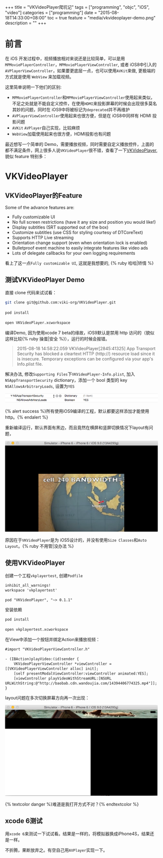 +++
title = "VKVideoPlayer爬坑记"
tags = ["programming", "objc", "iOS", "video"]
categories = ["programming"]
date = "2015-08-18T14:33:00+08:00"
toc = true
feature = "media/vkvideoplayer-demo.png"
description = ""
+++


# 前言

在 iOS 开发过程中，视频播放相对来说还是比较简单，可以是用`MPMoviePlayerController`，`MPMoviePlayerViewController`, 或者 iOS8中引入的`AVPlayerViewController`，如果要更底层一点，也可以使用`AVKit`来做, 更极端的方式就是使用 `WebView` 来加载视频。

这里简单说明一下他们的区别:

* `MPMoviePlayerController`和`MPMoviePlayerViewController`使用起来类似，不足之处就是不能自定义控件，在使用`HDMI`来投影屏幕的时候会出现很多莫名其妙的问题，同时在 iOS9中将被标记为`deprecated`并不再维护
* `AVPlayerViewController`使用起来也很方便，但是在 iOS8中同样有 HDMI 投影问题
* `AVKit` `AVPlayer`自己实现，比较麻烦
* `WebView`加载使用起来也很方便，HDMI投影也有问题

最近想写一个简单的 Demo，需要播放视频，同时需要自定义播放控件，上面的都不满足条件，网上很多人说`VKVideoPlayer`很不错，查看了一下[VKVideoPlayer](https://github.com/viki-org/VKVideoPlayer), 貌似 feature 特别多：

<!-- more -->

# VKVideoPlayer

## VKVideoPlayer的Feature

Some of the advance features are:

- Fully customizable UI
- No full screen restrictions (have it any size and position you would like!)
- Display subtitles (SRT supported out of the box)
- Customize subtitles (use CSS for styling courtesy of DTCoreText)
- Supports HTTP Live streaming
- Orientation change support (even when orientation lock is enabled)
- Bulletproof event machine to easily integrate features like video ads
- Lots of delegate callbacks for your own logging requirements

看上了这一点`Fully customizable UI`, 这就是我想要的, {% ruby 哈哈|矫情 %}

## 测试VKVideoPlayer Demo

直接 clone 代码来试试看：

```sh
git clone git@github.com:viki-org/VKVideoPlayer.git

pod install

open VKVideoPlayer.xcworkspace
```

编译Demo, 因为使用xcode 7 beta的缘故，iOS9默认是禁用 http 访问的（貌似这样比较{% ruby 操蛋|安全 %}），运行的时候会报错。

> 2015-08-18 14:58:22.059 VKVideoPlayer[2845:41325] App Transport Security has blocked a cleartext HTTP (http://) resource load since it is insecure. Temporary exceptions can be configured via your app's Info.plist file.

解决办法, 修改`Supporting Files`下`VKVideoPlayer-Info.plist`, 加入`NSAppTransportSecurity` dictionary，添加一个 bool 类型的 key `NSAllowsArbitraryLoads`, 设置为`YES`

![iOS 9 HTTP Load](/media/ios9-http-load.png)

{% alert success %}所有使用iOS9编译的工程，默认都要这样添加才能使用http。{% endalert %}

重新编译运行，默认界面有黑边，而且竟然在横屏和竖屏切换情况下layout有问题，

![VKVideoPlayer Layout Issue on iOS 9](/media/vkvideoplayer-layout-issue-ios9.png)

原因在于`VKVideoPlayer`是为 iOS5设计的，并没有使用`Size Classes`和`Auto Layout`。{% ruby 不用管|没办法 %}


## 使用VKVideoPlayer

创建一个工程`vkplayertest`, 创建`Podfile`


```
inhibit_all_warnings!
workspace 'vkplayertest'

pod "VKVideoPlayer", "~> 0.1.1"
```

安装依赖

```sh
pod install

open vkplayertest.xcworkspace
```

在View中添加一个按钮并绑定Action来播放视频：

```objc
#import "VKVideoPlayerViewController.h"

- (IBAction)playVideo:(id)sender {
    VKVideoPlayerViewController *viewController = [[VKVideoPlayerViewController alloc] init];
    [self presentModalViewController:viewController animated:YES];
    [viewController playVideoWithStreamURL:[NSURL URLWithString:@"http://baobab.cdn.wandoujia.com/14394406774325.mp4"]];
}
```

layout问题在多次切换屏幕方向再一次出现：

![VKVideoPlayer Layout Issue](/media/vkvideoplayer-layout-issue-2.png)

{% textcolor danger %}难道是我打开方式不对？{% endtextcolor %} 

## xcode 6测试

用`xcode 6`来测试一下试试看。结果是一样的，将模拟器换成iPhone4S，结果还是一样。

不折腾，果断放弃之。有空自己用`AVPlayer`实现一下。



<!--more-->